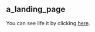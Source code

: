 ## a_landing_page
You can see life it by clicking [here](https://ihsanmaulana14.github.io/a_landing_page/).
